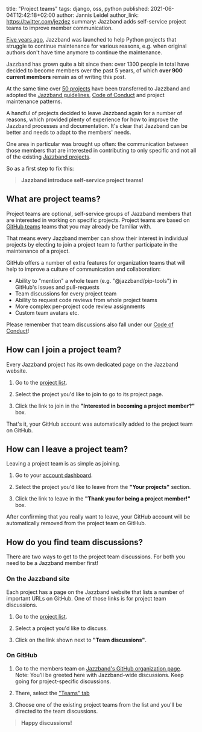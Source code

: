 title: "Project teams"
tags: django, oss, python
published: 2021-06-04T12:42:18+02:00
author: Jannis Leidel
author_link: https://twitter.com/jezdez
summary: Jazzband adds self-service project teams to improve member communication.

[Five years ago][launch-blogpost], Jazzband was launched to help Python
projects that struggle to continue maintenance for various reasons,
e.g. when original authors don't have time anymore to continue the maintenance.

[launch-blogpost]: /news/2015/12/17/launching-jazzband

Jazzband has grown quite a bit since then: over 1300 people in total have
decided to become members over the past 5 years, of which **over 900 current
members** remain as of writing this post.

At the same time over [50 projects][jazzband-projects] have been transferred
to Jazzband and adopted the [Jazzband guidelines][jazzband-guidelines],
[Code of Conduct][jazzband-coc] and project maintenance patterns.

A handful of projects decided to leave Jazzband again for a number
of reasons, which provided plenty of experience for how to improve the
Jazzband processes and documentation. It's clear that Jazzband can be better
and needs to adapt to the members' needs.

One area in particular was brought up often: the communication
between those members that are interested in contributing to only specific
and not all of the existing [Jazzband projects][jazzband-projects].

So as a first step to fix this:

> **Jazzband introduce self-service project teams!**

## What are project teams?

Project teams are optional, self-service groups of
Jazzband members that are interested in working on specific
projects. Project teams are based on [GitHub teams][github-teams]
teams that you may already be familiar with.

[github-teams]: https://docs.github.com/en/organizations/organizing-members-into-teams/about-teams

That means every Jazzband member can show their
interest in individual projects by electing to join a
project team to further participate in the maintenance of
a project.

GitHub offers a number of extra features for organization
teams that will help to improve a culture of communication
and collaboration:

- Ability to "mention" a whole team (e.g. "@jazzband/pip-tools")
  in GitHub's issues and pull-requests
- Team discussions for every project team
- Ability to request code reviews from whole project teams
- More complex per-project code review assignments
- Custom team avatars etc.

Please remember that team discussions also fall under our [Code of Conduct][jazzband-coc]!

## How can I join a project team?

Every Jazzband project has its own dedicated page on the
Jazzband website.

1. Go to the [project list](/projects).

2. Select the project you'd like to join to go to its project page.

3. Click the link to join in the **"Interested in becoming a project
   member?"** box.

That's it, your GitHub account was automatically added to the project
team on GitHub.

## How can I leave a project team?

Leaving a project team is as simple as joining.

1. Go to your [account dashboard](/account).

2. Select the project you'd like to leave from the **"Your projects"** section.

3. Click the link to leave in the **"Thank you for being a project member!"** box.

After confirming that you really want to leave, your GitHub account will be
automatically removed from the project team on GitHub.

## How do you find team discussions?

There are two ways to get to the project team discussions.
For both you need to be a Jazzband member first!

### On the Jazzband site

Each project has a page on the Jazzband website that lists a number of
important URLs on GitHub. One of those links is for project team
discussions.

1. Go to the [project list](/projects).

2. Select a project you'd like to discuss.

3. Click on the link shown next to **"Team discussions"**.

### On GitHub

1. Go to the members team on [Jazzband's GitHub organization page][jazzband-github-org].
   Note: You'll be greeted here with Jazzband-wide discussions.
   Keep going for project-specific discussions.

[jazzband-github-org]: https://github.com/orgs/jazzband/teams/members

2. There, select the ["Teams" tab][jazzband-team-tab]

[jazzband-team-tab]: https://github.com/orgs/jazzband/teams/members/teams

3. Choose one of the existing project teams from the list and
   you'll be directed to the team discussions.

> **Happy discussions!**

[jazzband-projects]: /projects
[jazzband-guidelines]: /about/guidelines
[jazzband-coc]: /about/conduct
